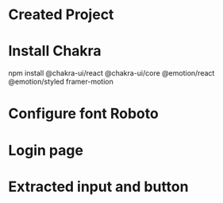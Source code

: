 # Created Project

# Install Chakra

npm install @chakra-ui/react @chakra-ui/core @emotion/react @emotion/styled framer-motion

# Configure font Roboto

# Login page

# Extracted input and button
